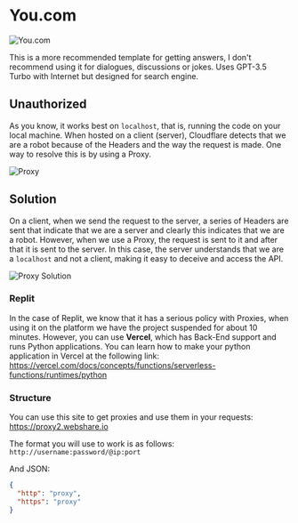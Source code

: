# You.com

![You.com](https://upload.wikimedia.org/wikipedia/commons/thumb/7/7b/You.com_Logo.svg/2560px-You.com_Logo.svg.png)

This is a more recommended template for getting answers, I don't recommend using it for dialogues, discussions or jokes. Uses GPT-3.5 Turbo with Internet but designed for search engine.

## Unauthorized

As you know, it works best on `localhost`, that is, running the code on your local machine. When hosted on a client (server), Cloudflare detects that we are a robot because of the Headers and the way the request is made. One way to resolve this is by using a Proxy.

![Proxy](https://upload.wikimedia.org/wikipedia/commons/thumb/8/8b/CPT-Proxy.svg/400px-CPT-Proxy.svg.png)

## Solution

On a client, when we send the request to the server, a series of Headers are sent that indicate that we are a server and clearly this indicates that we are a robot. However, when we use a Proxy, the request is sent to it and after that it is sent to the server. In this case, the server understands that we are a `localhost` and not a client, making it easy to deceive and access the API.

![Proxy Solution](https://encrypted-tbn0.gstatic.com/images?q=tbn:ANd9GcRBfLbxTOH-XwASr44j-9x7j-u7LiXYKOVcfw&usqp=CAU)

### Replit

In the case of Replit, we know that it has a serious policy with Proxies, when using it on the platform we have the project suspended for about 10 minutes. However, you can use **Vercel**, which has Back-End support and runs Python applications.
You can learn how to make your python application in Vercel at the following link: https://vercel.com/docs/concepts/functions/serverless-functions/runtimes/python

### Structure

You can use this site to get proxies and use them in your requests: https://proxy2.webshare.io

The format you will use to work is as follows: `http://username:password/@ip:port`

And JSON:

```json
{
  "http": "proxy",
  "https": "proxy"
}
```

